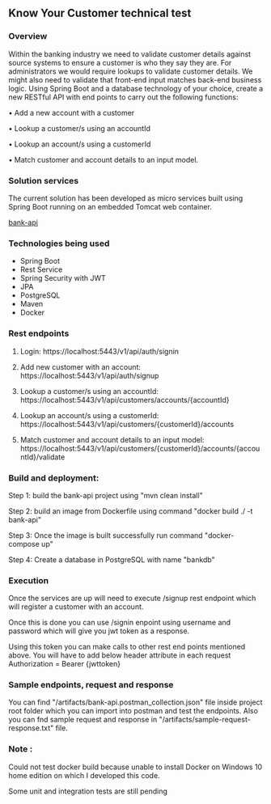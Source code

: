 ## Know Your Customer technical test

### Overview
Within the banking industry we need to validate customer details against source systems to ensure a
customer is who they say they are. For administrators we would require lookups to validate
customer details. We might also need to validate that front-end input matches back-end business
logic.
Using Spring Boot and a database technology of your choice, create a new RESTful API with end
points to carry out the following functions:

• Add a new account with a customer

• Lookup a customer/s using an accountId

• Lookup an account/s using a customerId

• Match customer and account details to an input model. 




### Solution services

The current solution has been developed as micro services built using Spring Boot running on an embedded Tomcat web container.

[bank-api](https://localhost:8443/v1/api/)

### Technologies being used

- Spring Boot
- Rest Service
- Spring Security with JWT
- JPA
- PostgreSQL
- Maven
- Docker

### Rest endpoints 
1) Login:
https://localhost:5443/v1/api/auth/signin

2) Add new customer with an account:
https://localhost:5443/v1/api/auth/signup

3) Lookup a customer/s using an accountId:
https://localhost:5443/v1/api/customers/accounts/{accountId}

4) Lookup an account/s using a customerId:
https://localhost:5443/v1/api/customers/{customerId}/accounts

5) Match customer and account details to an input model:
https://localhost:5443/v1/api/customers/{customerId}/accounts/{accountId}/validate



### Build and deployment:
Step 1: build the bank-api project using "mvn clean install"

Step 2: build an image from Dockerfile using command "docker build ./ -t bank-api"

Step 3: Once the image is built successfully run command "docker-compose up" 

Step 4: Create a database in PostgreSQL with name "bankdb"



### Execution
Once the services are up will need to execute /signup rest endpoint which will register a customer with an account.

Once this is done you can use /signin enpoint using username and password which will give you jwt token as a response.

Using this token you can make calls to other rest end points mentioned above.
You will have to add below header attribute in each request 
Authorization = Bearer {jwttoken}




### Sample endpoints, request and response
You can find "/artifacts/bank-api.postman_collection.json" file inside project root folder which you can import into postman and test the endpoints.
Also you can fnd sample request and response in "/artifacts/sample-request-response.txt" file.


### Note : 
Could not test docker build because unable to install Docker on Windows 10 home edition on which I developed this code.

Some unit and integration tests are still pending

